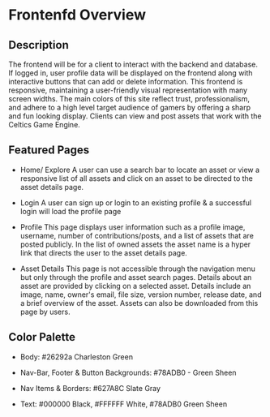 # Frontenfd Overview

## Description
The frontend will be for a client to interact with the backend and database. If logged in, user profile data will be displayed on the frontend along with interactive buttons that can add or delete information. This frontend is responsive, maintaining a user-friendly visual representation with many screen widths. The main colors of this site reflect trust, professionalism, and adhere to a high level target audience of gamers by offering a sharp and fun looking display. Clients can view and post assets that work with the Celtics Game Engine. 

## Featured Pages
- Home/ Explore
A user can use a search bar to locate an asset or view a responsive list of all assets and click on an asset to be directed to the asset details page.

- Login
A user can sign up or login to an existing profile & a successful login will load the profile page

- Profile
This page displays user information such as a profile image, username, number of contributions/posts, and a list of assets that are posted publicly. In the list of owned assets the asset name is a hyper link that directs the user to the asset details page.

- Asset Details
This page is not accessible through the navigation menu but only through the profile and asset search pages. Details about an asset are provided by clicking on a selected asset. Details include an image, name, owner's email, file size, version number, release date, and a brief overview of the asset. Assets can also be downloaded from this page by users.

## Color Palette
- Body: #26292a Charleston Green

- Nav-Bar, Footer & Button Backgrounds: #78ADB0 - Green Sheen

- Nav Items & Borders: #627A8C Slate Gray

- Text: #000000 Black, #FFFFFF White, #78ADB0 Green Sheen









